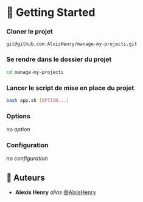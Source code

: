 # :toolbox: Getting Started

### **Cloner le projet**

```
git@github.com:AlxisHenry/manage-my-projects.git
```

### **Se rendre dans le dossier du projet**

```bash
cd manage-my-projects
```

### **Lancer le script de mise en place du projet**

```bash
bash app.sh [OPTION...]
```
 
### **Options**

*no option*

### **Configuration**

*no configuration*

## :wave: Auteurs

* **Alexis Henry** _alias_ [@AlxisHenry](https://github.com/AlxisHenry)